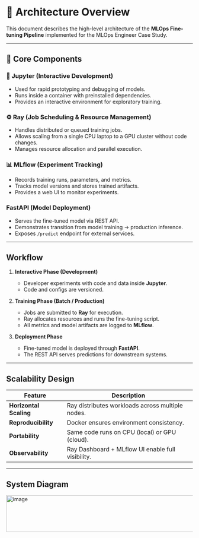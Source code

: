 # 🧱 Architecture Overview

This document describes the high-level architecture of the **MLOps Fine-tuning Pipeline** implemented for the MLOps Engineer Case Study.

---

## 🧩 Core Components

### 🧠 Jupyter (Interactive Development)
- Used for rapid prototyping and debugging of models.  
- Runs inside a container with preinstalled dependencies.  
- Provides an interactive environment for exploratory training.

### ⚙️ Ray (Job Scheduling & Resource Management)
- Handles distributed or queued training jobs.  
- Allows scaling from a single CPU laptop to a GPU cluster without code changes.  
- Manages resource allocation and parallel execution.

### 📊 MLflow (Experiment Tracking)
- Records training runs, parameters, and metrics.  
- Tracks model versions and stores trained artifacts.  
- Provides a web UI to monitor experiments.

###  FastAPI (Model Deployment)
- Serves the fine-tuned model via REST API.  
- Demonstrates transition from model training → production inference.  
- Exposes `/predict` endpoint for external services.

---

##  Workflow

1. **Interactive Phase (Development)**
   - Developer experiments with code and data inside **Jupyter**.
   - Code and configs are versioned.

2. **Training Phase (Batch / Production)**
   - Jobs are submitted to **Ray** for execution.
   - Ray allocates resources and runs the fine-tuning script.
   - All metrics and model artifacts are logged to **MLflow**.

3. **Deployment Phase**
   - Fine-tuned model is deployed through **FastAPI**.
   - The REST API serves predictions for downstream systems.

---

##  Scalability Design

| **Feature** | **Description** |
|--------------|-----------------|
| **Horizontal Scaling** | Ray distributes workloads across multiple nodes. |
| **Reproducibility** | Docker ensures environment consistency. |
| **Portability** | Same code runs on CPU (local) or GPU (cloud). |
| **Observability** | Ray Dashboard + MLflow UI enable full visibility. |

---

##  System Diagram

<img width="689" height="99" alt="image" src="https://github.com/user-attachments/assets/107a5652-903e-450b-b183-811e2e012a1d" />




